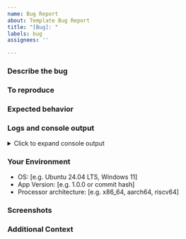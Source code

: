 ```yaml
---
name: Bug Report
about: Template Bug Report
title: "[Bug]: "
labels: bug
assignees: ''

---
```


### Describe the bug
<!-- A clear and concise description of what the bug is. -->

### To reproduce
<!-- Provide the exact steps to reproduce the behavior. -->

### Expected behavior
<!-- A clear and concise description of what you expected to happen. -->

### Logs and console output
<!-- This is critical! Please paste the full console output from the command you ran. -->
<!-- This includes error messages, stack traces, or any other output. -->

<details>
<summary>Click to expand console output</summary>
```
(Paste your full console output here)
```
</details>

### Your Environment
<!-- Please complete the following information to help us diagnose the issue. -->
 - OS: [e.g. Ubuntu 24.04 LTS, Windows 11]
 - App Version: [e.g. 1.0.0 or commit hash]
 - Processor architecture: [e.g. x86_64, aarch64, riscv64]

### Screenshots
<!-- If applicable, add screenshots to help explain your problem. -->

### Additional Context
<!-- Add any other context about the problem here. -->
